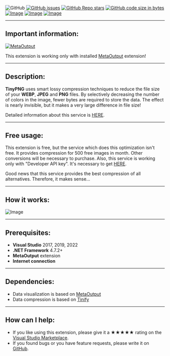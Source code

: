 ![GitHub](https://img.shields.io/github/license/viacheslav-lozinskyi/TinyPNG)
[![GitHub issues](https://img.shields.io/github/issues/viacheslav-lozinskyi/TinyPNG)](https://github.com/viacheslav-lozinskyi/TinyPNG/issues)
[![GitHub Repo stars](https://img.shields.io/github/stars/viacheslav-lozinskyi/TinyPNG)](https://github.com/viacheslav-lozinskyi/TinyPNG/stargazers)
[![GitHub code size in bytes](https://img.shields.io/github/languages/code-size/viacheslav-lozinskyi/TinyPNG)](https://github.com/viacheslav-lozinskyi/TinyPNG)
[![Image](https://img.shields.io/badge/VS-2022-blueviolet)](https://marketplace.visualstudio.com/items?itemName=ViacheslavLozinskyi.MetaOutput-2022)
[![Image](https://img.shields.io/badge/VS-2019-blueviolet)](https://marketplace.visualstudio.com/items?itemName=ViacheslavLozinskyi.MetaOutput-2019)
[![Image](https://img.shields.io/badge/VS-2017-blueviolet)](https://marketplace.visualstudio.com/items?itemName=ViacheslavLozinskyi.MetaOutput-2019)

---

## Important information:
[![MetaOutput](https://www.metaoutput.net/_functions/watch?utm_source=github.com&utm_medium=referral&utm_campaign=view-on-github&utm_content=TinyPNG&source=GITHUB&size=128x128&project=TinyPNG&url=https://github.com/viacheslav-lozinskyi/TinyPNG)](https://www.metaoutput.net/)

This extension is working only with installed [MetaOutput](https://www.metaoutput.net/) extension!

---

## Description:
**TinyPNG** uses smart lossy compression techniques to reduce the file size of your **WEBP**, **JPEG** and **PNG** files.
By selectively decreasing the number of colors in the image, fewer bytes are required to store the data.
The effect is nearly invisible, but it makes a very large difference in file size!

Detailed information about this service is [HERE](https://tinypng.com/).

---

## Free usage:
This extension is free, but the service which does this optimization isn't free.
It provides compression for 500 free images in month.
Other conversions will be necessary to purchase.
Also, this service is working only with "Developer API key".
It's necessary to get [HERE](https://tinypng.com/developers).

Good news that this service provides the best compression of all alternatives.
Therefore, it makes sense...

---

## How it works:
![Image](https://viacheslav-lozinskyi.github.io/TinyPNG/resource/video/Presentation1.gif)

---

## Prerequisites:
- **Visual Studio** 2017, 2019, 2022
- **.NET Framework** 4.7.2+
- **MetaOutput** extension
- **Internet connection**

---

## Dependencies:
- Data visualization is based on [MetaOutput](https://www.metaoutput.net/)
- Data compression is based on [Tinify](https://www.nuget.org/packages/Tinify)

---

## How can I help:
- If you like using this extension, please give it a ★★★★★ rating on the [Visual Studio Marketplace](https://marketplace.visualstudio.com/items?itemName=ViacheslavLozinskyi.TinyPNG&ssr=false#review-details).
- If you found bugs or you have feature requests, please write it on [GitHub](https://github.com/viacheslav-lozinskyi/TinyPNG).
